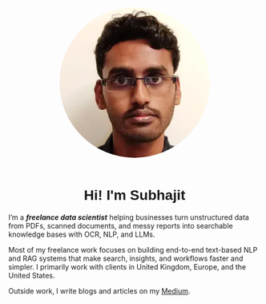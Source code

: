 <div style="text-align: center; "><img src="../img/profile.webp" alt="Circular Image" style="width: 300px; height: 300px; border-radius: 50%; object-fit: cover; "></div>

<br>

<h1 style="text-align: center; font-family: 'Arial', sans-serif;">Hi! I'm  Subhajit</h1>

I’m a **_freelance data scientist_** helping businesses turn unstructured data from PDFs, scanned documents, and messy reports into searchable knowledge bases with OCR, NLP, and LLMs. 

Most of my freelance work focuses on building  end-to-end text-based NLP and RAG systems that make search, insights, and workflows faster and simpler. I primarily work with clients in United Kingdom, Europe, and the United States.

Outside work, I write blogs and articles on my [Medium](https://medium.com/@subhajitbhar1).
<!-- 
I'm a freelance machine learning engineer based in the United Kingdom with 3+ years of experience building data automation workflows, interactive dashboards, and machine learning systems across finance, e-commerce, and data-driven research.


I help businesses turn unstructured data - PDFs, scanned documents, and messy reports - into searchable knowledge bases using OCR, NLP, and LLMs. From RAG-powered chatbots to interactive dashboards, I build end-to-end AI systems that simplify search, insight, and automation.


I've had quite the journey - from diving deep into quantum research to building indie projects and taking on freelance work in finance and e-commerce. When it comes to machine learning, I don't just build prototypes that look good on paper. I'm all about creating real, production-ready systems that actually work in the wild. My go-to tools? Python, Streamlit, LangChain, and AWS - they help me deliver solutions that are both fast and rock-solid. -->


<br> 
